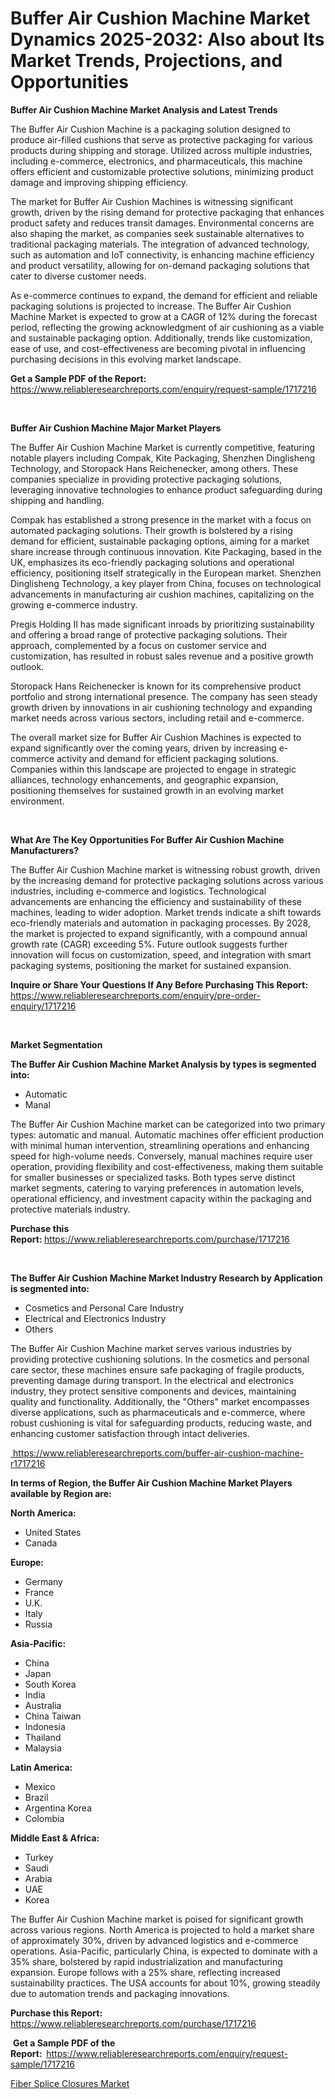 <p><h1>Buffer Air Cushion Machine Market Dynamics 2025-2032: Also about Its Market Trends, Projections, and Opportunities</h1></p><p><strong>Buffer Air Cushion Machine Market Analysis and Latest Trends</strong></p>
<p><p>The Buffer Air Cushion Machine is a packaging solution designed to produce air-filled cushions that serve as protective packaging for various products during shipping and storage. Utilized across multiple industries, including e-commerce, electronics, and pharmaceuticals, this machine offers efficient and customizable protective solutions, minimizing product damage and improving shipping efficiency. </p><p>The market for Buffer Air Cushion Machines is witnessing significant growth, driven by the rising demand for protective packaging that enhances product safety and reduces transit damages. Environmental concerns are also shaping the market, as companies seek sustainable alternatives to traditional packaging materials. The integration of advanced technology, such as automation and IoT connectivity, is enhancing machine efficiency and product versatility, allowing for on-demand packaging solutions that cater to diverse customer needs.</p><p>As e-commerce continues to expand, the demand for efficient and reliable packaging solutions is projected to increase. The Buffer Air Cushion Machine Market is expected to grow at a CAGR of 12% during the forecast period, reflecting the growing acknowledgment of air cushioning as a viable and sustainable packaging option. Additionally, trends like customization, ease of use, and cost-effectiveness are becoming pivotal in influencing purchasing decisions in this evolving market landscape.</p></p>
<p><strong>Get a Sample PDF of the Report:&nbsp;</strong> <a href="https://www.reliableresearchreports.com/enquiry/request-sample/1717216?utm_campaign=3213&utm_medium=2&utm_source=Github&utm_content=ia&utm_term=25032025&utm_id=buffer-air-cushion-machine">https://www.reliableresearchreports.com/enquiry/request-sample/1717216</a></p>
<p>&nbsp;</p>
<p><strong>Buffer Air Cushion Machine Major Market Players</strong></p>
<p><p>The Buffer Air Cushion Machine Market is currently competitive, featuring notable players including Compak, Kite Packaging, Shenzhen Dinglisheng Technology, and Storopack Hans Reichenecker, among others. These companies specialize in providing protective packaging solutions, leveraging innovative technologies to enhance product safeguarding during shipping and handling.</p><p>Compak has established a strong presence in the market with a focus on automated packaging solutions. Their growth is bolstered by a rising demand for efficient, sustainable packaging options, aiming for a market share increase through continuous innovation. Kite Packaging, based in the UK, emphasizes its eco-friendly packaging solutions and operational efficiency, positioning itself strategically in the European market. Shenzhen Dinglisheng Technology, a key player from China, focuses on technological advancements in manufacturing air cushion machines, capitalizing on the growing e-commerce industry.</p><p>Pregis Holding II has made significant inroads by prioritizing sustainability and offering a broad range of protective packaging solutions. Their approach, complemented by a focus on customer service and customization, has resulted in robust sales revenue and a positive growth outlook.</p><p>Storopack Hans Reichenecker is known for its comprehensive product portfolio and strong international presence. The company has seen steady growth driven by innovations in air cushioning technology and expanding market needs across various sectors, including retail and e-commerce.</p><p>The overall market size for Buffer Air Cushion Machines is expected to expand significantly over the coming years, driven by increasing e-commerce activity and demand for efficient packaging solutions. Companies within this landscape are projected to engage in strategic alliances, technology enhancements, and geographic expansion, positioning themselves for sustained growth in an evolving market environment.</p></p>
<p>&nbsp;</p>
<p><strong>What Are The Key Opportunities For Buffer Air Cushion Machine Manufacturers?</strong></p>
<p><p>The Buffer Air Cushion Machine market is witnessing robust growth, driven by the increasing demand for protective packaging solutions across various industries, including e-commerce and logistics. Technological advancements are enhancing the efficiency and sustainability of these machines, leading to wider adoption. Market trends indicate a shift towards eco-friendly materials and automation in packaging processes. By 2028, the market is projected to expand significantly, with a compound annual growth rate (CAGR) exceeding 5%. Future outlook suggests further innovation will focus on customization, speed, and integration with smart packaging systems, positioning the market for sustained expansion.</p></p>
<p><strong>Inquire or Share Your Questions If Any Before Purchasing This Report:</strong> <a href="https://www.reliableresearchreports.com/enquiry/pre-order-enquiry/1717216?utm_campaign=3213&utm_medium=2&utm_source=Github&utm_content=ia&utm_term=25032025&utm_id=buffer-air-cushion-machine">https://www.reliableresearchreports.com/enquiry/pre-order-enquiry/1717216</a></p>
<p>&nbsp;</p>
<p><strong>Market Segmentation</strong></p>
<p><strong>The Buffer Air Cushion Machine Market Analysis by types is segmented into:</strong></p>
<p><ul><li>Automatic</li><li>Manal</li></ul></p>
<p><p>The Buffer Air Cushion Machine market can be categorized into two primary types: automatic and manual. Automatic machines offer efficient production with minimal human intervention, streamlining operations and enhancing speed for high-volume needs. Conversely, manual machines require user operation, providing flexibility and cost-effectiveness, making them suitable for smaller businesses or specialized tasks. Both types serve distinct market segments, catering to varying preferences in automation levels, operational efficiency, and investment capacity within the packaging and protective materials industry.</p></p>
<p><strong>Purchase this Report:&nbsp;</strong><a href="https://www.reliableresearchreports.com/purchase/1717216?utm_campaign=3213&utm_medium=2&utm_source=Github&utm_content=ia&utm_term=25032025&utm_id=buffer-air-cushion-machine">https://www.reliableresearchreports.com/purchase/1717216</a></p>
<p>&nbsp;</p>
<p><strong>The Buffer Air Cushion Machine Market Industry Research by Application is segmented into:</strong></p>
<p><ul><li>Cosmetics and Personal Care Industry</li><li>Electrical and Electronics Industry</li><li>Others</li></ul></p>
<p><p>The Buffer Air Cushion Machine market serves various industries by providing protective cushioning solutions. In the cosmetics and personal care sector, these machines ensure safe packaging of fragile products, preventing damage during transport. In the electrical and electronics industry, they protect sensitive components and devices, maintaining quality and functionality. Additionally, the "Others" market encompasses diverse applications, such as pharmaceuticals and e-commerce, where robust cushioning is vital for safeguarding products, reducing waste, and enhancing customer satisfaction through intact deliveries.</p></p>
<p><a href="https://www.reliableresearchreports.com/buffer-air-cushion-machine-r1717216?utm_campaign=3213&utm_medium=2&utm_source=Github&utm_content=ia&utm_term=25032025&utm_id=buffer-air-cushion-machine">&nbsp;https://www.reliableresearchreports.com/buffer-air-cushion-machine-r1717216</a></p>
<p><strong>In terms of Region, the Buffer Air Cushion Machine Market Players available by Region are:</strong></p>
<p>
    <p> <strong> North America: </strong>
        <ul>
            <li>United States</li>
            <li>Canada</li>
        </ul>
        </p> 
    <p> <strong> Europe: </strong>
        <ul>
            <li>Germany</li>
            <li>France</li>
            <li>U.K.</li>
            <li>Italy</li>
            <li>Russia</li>
        </ul>
        </p> 
    <p> <strong> Asia-Pacific: </strong>
        <ul>
            <li>China</li>
            <li>Japan</li>
            <li>South Korea</li>
            <li>India</li>
            <li>Australia</li>
            <li>China Taiwan</li>
            <li>Indonesia</li>
            <li>Thailand</li>
            <li>Malaysia</li>
        </ul>
        </p> 
    <p> <strong> Latin America: </strong>
        <ul>
            <li>Mexico</li>
            <li>Brazil</li>
            <li>Argentina Korea</li>
            <li>Colombia</li>
        </ul>
        </p> 
    <p> <strong> Middle East & Africa: </strong>
        <ul>
            <li>Turkey</li>
            <li>Saudi</li>
            <li>Arabia</li>
            <li>UAE</li>
            <li>Korea</li>
        </ul>
    </p>
    </p>
<p><p>The Buffer Air Cushion Machine market is poised for significant growth across various regions. North America is projected to hold a market share of approximately 30%, driven by advanced logistics and e-commerce operations. Asia-Pacific, particularly China, is expected to dominate with a 35% share, bolstered by rapid industrialization and manufacturing expansion. Europe follows with a 25% share, reflecting increased sustainability practices. The USA accounts for about 10%, growing steadily due to automation trends and packaging innovations.</p></p>
<p><strong>Purchase this Report: </strong><a href="https://www.reliableresearchreports.com/purchase/1717216?utm_campaign=3213&utm_medium=2&utm_source=Github&utm_content=ia&utm_term=25032025&utm_id=buffer-air-cushion-machine">https://www.reliableresearchreports.com/purchase/1717216</a></p>
<p>&nbsp;<strong>Get a Sample PDF of the Report:&nbsp;&nbsp;</strong><a href="https://www.reliableresearchreports.com/enquiry/request-sample/1717216?utm_campaign=3213&utm_medium=2&utm_source=Github&utm_content=ia&utm_term=25032025&utm_id=buffer-air-cushion-machine">https://www.reliableresearchreports.com/enquiry/request-sample/1717216</a></p>
<p><strong></strong></p>
<p><p><a href="https://github.com/krulicfidura/Market-Research-Report-List-1/blob/main/fiber-splice-closures-market.md?utm_campaign=3213&utm_medium=2&utm_source=Github&utm_content=ia&utm_term=25032025&utm_id=buffer-air-cushion-machine">Fiber Splice Closures Market</a></p></p>